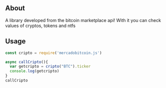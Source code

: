 ## About
A library developed from the bitcoin marketplace api! 
With it you can check values ​​of cryptos, tokens and ntfs

## Usage
```js
const cripto = require('mercadobitcoin.js')

async callCripto(){
  var getcripto = cripto("BTC").ticker
  console.log(getcripto)
}
callCripto
```
